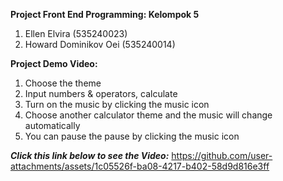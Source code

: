 **Project Front End Programming: Kelompok 5**
1. Ellen Elvira (535240023)
2. Howard Dominikov Oei (535240014)

**Project Demo Video:**
1. Choose the theme
2. Input numbers & operators, calculate
3. Turn on the music by clicking the music icon
4. Choose another calculator theme and the music will change automatically
5. You can pause the pause by clicking the music icon
   
_**Click this link below to see the Video:**_
https://github.com/user-attachments/assets/1c05526f-ba08-4217-b402-58d9d816e3ff

